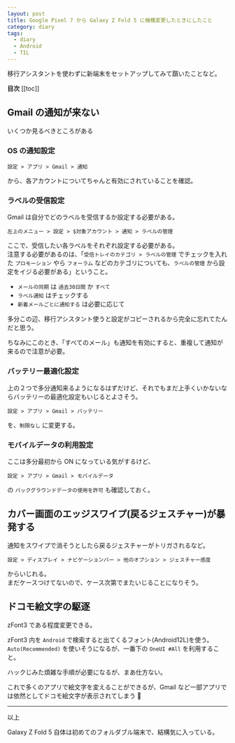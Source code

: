 ```yaml
---
layout: post
title: Google Pixel 7 から Galaxy Z Fold 5 に機種変更したときにしたこと
category: diary
tags:
  - diary
  - Android
  - TIL
---
```


移行アシスタントを使わずに新端末をセットアップしてみて躓いたことなど。

**目次**
[[toc]]

## Gmail の通知が来ない

いくつか見るべきところがある

### OS の通知設定

```
設定 > アプリ > Gmail > 通知
```

から、各アカウントについてちゃんと有効にされていることを確認。

### ラベルの受信設定

Gmail は自分でどのラベルを受信するか設定する必要がある。

```
左上のメニュー > 設定 > $対象アカウント > 通知 > ラベルの管理
```

ここで、受信したい各ラベルをそれぞれ設定する必要がある。  
注意する必要があるのは、「`受信トレイのカテゴリ > ラベルの管理` でチェックを入れた `プロモーション` やら `フォーラム` などのカテゴリについても、`ラベルの管理` から設定をイジる必要がある」ということ。

- `メールの同期` は `過去30日間` か `すべて`
- `ラベル通知` はチェックする
- `新着メールごとに通知する` は必要に応じて

多分この辺、移行アシスタント使うと設定がコピーされるから完全に忘れてたんだと思う。

ちなみにこのとき、「すべてのメール」も通知を有効にすると、重複して通知が来るので注意が必要。


### バッテリー最適化設定

上の２つで多分通知来るようになるはずだけど、それでもまだ上手くいかないならバッテリーの最適化設定もいじるとよさそう。

```
設定 > アプリ > Gmail > バッテリー
```

を、`制限なし` に変更する。

### モバイルデータの利用設定

ここは多分最初から ON になっている気がするけど、

```
設定 > アプリ > Gmail > モバイルデータ
```

の `バックグラウンドデータの使用を許可` も確認しておく。

## カバー画面のエッジスワイプ(戻るジェスチャー)が暴発する

通知をスワイプで消そうとしたら戻るジェスチャーがトリガされるなど。

```
設定 > ディスプレイ > ナビゲーションバー > 他のオプション > ジェスチャー感度
```

からいじれる。  
まだケースつけてないので、ケース次第でまたいじることになりそう。


## ドコモ絵文字の駆逐

zFont3 である程度変更できる。

zFont3 内を `Android` で検索すると出てくるフォント(Android12L)を使う。  
`Auto(Recommended)` を使いそうになるが、一番下の `OneUI #All` を利用すること。

ハックじみた煩雑な手順が必要になるが、まあ仕方ない。

これで多くのアプリで絵文字を変えることができるが、Gmail など一部アプリでは依然としてドコモ絵文字が表示されてしまう :thinking:

---

以上

Galaxy Z Fold 5 自体は初めてのフォルダブル端末で、結構気に入っている。
